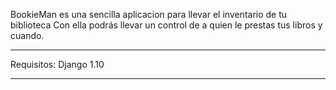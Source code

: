 BookieMan es una sencilla aplicacion para llevar el inventario de tu biblioteca
Con ella podrás llevar un control de a quien le prestas tus libros y cuando.

-------------------------------------------

Requisitos:
Django 1.10

-------------------------------------------
